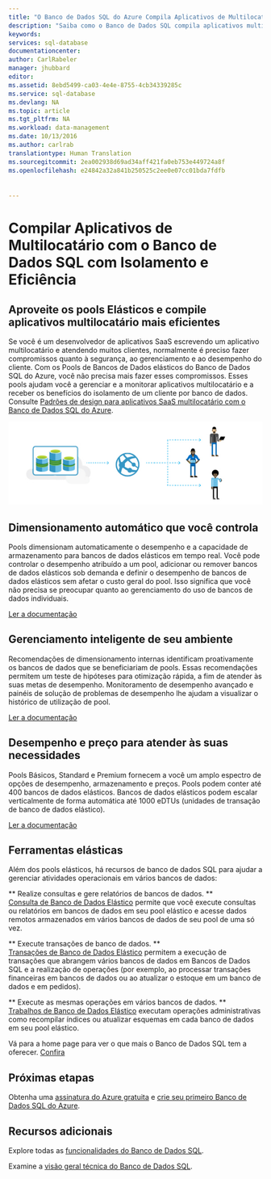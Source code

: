 ```yaml
---
title: "O Banco de Dados SQL do Azure Compila Aplicativos de Multilocatário com Isolamento e Eficiência"
description: "Saiba como o Banco de Dados SQL compila aplicativos multilocatário"
keywords: 
services: sql-database
documentationcenter: 
author: CarlRabeler
manager: jhubbard
editor: 
ms.assetid: 8ebd5499-ca03-4e4e-8755-4cb34339285c
ms.service: sql-database
ms.devlang: NA
ms.topic: article
ms.tgt_pltfrm: NA
ms.workload: data-management
ms.date: 10/13/2016
ms.author: carlrab
translationtype: Human Translation
ms.sourcegitcommit: 2ea002938d69ad34aff421fa0eb753e449724a8f
ms.openlocfilehash: e24842a32a841b250525c2ee0e07cc01bda7fdfb


---
```

# <a name="builds-multi-tenant-apps-with-azure-sql-database-with-isolation-and-efficiency"></a>Compilar Aplicativos de Multilocatário com o Banco de Dados SQL com Isolamento e Eficiência
## <a name="leverage-elastic-pools-and-build-more-efficient-multi-tenant-apps"></a>Aproveite os pools Elásticos e compile aplicativos multilocatário mais eficientes
Se você é um desenvolvedor de aplicativos SaaS escrevendo um aplicativo multilocatário e atendendo muitos clientes, normalmente é preciso fazer compromissos quanto à segurança, ao gerenciamento e ao desempenho do cliente. Com os Pools de Bancos de Dados elásticos do Banco de Dados SQL do Azure, você não precisa mais fazer esses compromissos. Esses pools ajudam você a gerenciar e a monitorar aplicativos multilocatário e a receber os benefícios do isolamento de um cliente por banco de dados. Consulte [Padrões de design para aplicativos SaaS multilocatário com o Banco de Dados SQL do Azure](sql-database-design-patterns-multi-tenancy-saas-applications.md).

![build-multi-tenant-apps](./media/sql-database-build-multi-tenant-apps/sql-database-build-multi-tenant-apps.png)

## <a name="auto-scaling-you-control"></a>Dimensionamento automático que você controla
Pools dimensionam automaticamente o desempenho e a capacidade de armazenamento para bancos de dados elásticos em tempo real. Você pode controlar o desempenho atribuído a um pool, adicionar ou remover bancos de dados elásticos sob demanda e definir o desempenho de bancos de dados elásticos sem afetar o custo geral do pool. Isso significa que você não precisa se preocupar quanto ao gerenciamento do uso de bancos de dados individuais.

[Ler a documentação](sql-database-elastic-pool.md)

## <a name="intelligent-management-of-your-environment"></a>Gerenciamento inteligente de seu ambiente
Recomendações de dimensionamento internas identificam proativamente os bancos de dados que se beneficiariam de pools. Essas recomendações permitem um teste de hipóteses para otimização rápida, a fim de atender às suas metas de desempenho. Monitoramento de desempenho avançado e painéis de solução de problemas de desempenho lhe ajudam a visualizar o histórico de utilização de pool.

[Ler a documentação](sql-database-elastic-pool-guidance.md)

## <a name="performance-and-price-to-meet-your-needs"></a>Desempenho e preço para atender às suas necessidades
Pools Básicos, Standard e Premium fornecem a você um amplo espectro de opções de desempenho, armazenamento e preços. Pools podem conter até 400 bancos de dados elásticos. Bancos de dados elásticos podem escalar verticalmente de forma automática até 1000 eDTUs (unidades de transação de banco de dados elástico).

[Ler a documentação](https://azure.microsoft.com/pricing/details/sql-database/?b=16.50)

## <a name="elastic-tools"></a>Ferramentas elásticas
Além dos pools elásticos, há recursos de banco de dados SQL para ajudar a gerenciar atividades operacionais em vários bancos de dados:

** Realize consultas e gere relatórios de bancos de dados. **  
[Consulta de Banco de Dados Elástico](sql-database-elastic-query-overview.md) permite que você execute consultas ou relatórios em bancos de dados em seu pool elástico e acesse dados remotos armazenados em vários bancos de dados de seu pool de uma só vez.

** Execute transações de banco de dados. **  
[Transações de Banco de Dados Elástico](sql-database-elastic-transactions-overview.md) permitem a execução de transações que abrangem vários bancos de dados em Bancos de Dados SQL e a realização de operações (por exemplo, ao processar transações financeiras em bancos de dados ou ao atualizar o estoque em um banco de dados e em pedidos).

** Execute as mesmas operações em vários bancos de dados. **  
[Trabalhos de Banco de Dados Elástico](sql-database-elastic-jobs-overview.md) executam operações administrativas como recompilar índices ou atualizar esquemas em cada banco de dados em seu pool elástico.

Vá para a home page para ver o que mais o Banco de Dados SQL tem a oferecer.
[Confira](https://azure.microsoft.com/services/sql-database/) 

## <a name="next-steps"></a>Próximas etapas
Obtenha uma [assinatura do Azure gratuita](https://azure.microsoft.com/get-started/) e [crie seu primeiro Banco de Dados SQL do Azure](sql-database-get-started.md).

## <a name="additional-resources"></a>Recursos adicionais
Explore todas as [funcionalidades do Banco de Dados SQL](https://azure.microsoft.com/services/sql-database/).

Examine a [visão geral técnica do Banco de Dados SQL](sql-database-technical-overview.md).  




<!--HONumber=Nov16_HO3-->


